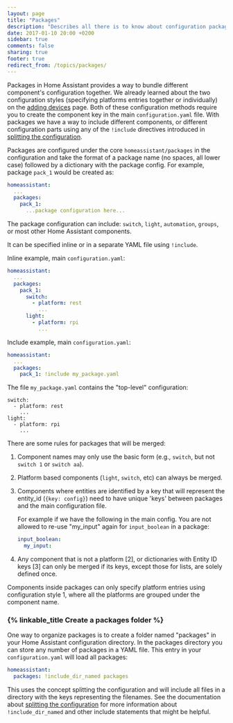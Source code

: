 ```yaml
---
layout: page
title: "Packages"
description: "Describes all there is to know about configuration packages in Home Assistant."
date: 2017-01-10 20:00 +0200
sidebar: true
comments: false
sharing: true
footer: true
redirect_from: /topics/packages/
---
```


Packages in Home Assistant provides a way to bundle different component's configuration together. We already learned about the two configuration styles (specifying platforms entries together or individually) on the [adding devices](/docs/configuration/devices/) page. Both of these configuration methods require you to create the component key in the main `configuration.yaml` file. With packages we have a way to include different components, or different configuration parts using any of the `!include` directives introduced in [splitting the configuration](/docs/configuration/splitting_configuration).

Packages are configured under the core `homeassistant/packages` in the configuration and take the format of a package name (no spaces, all lower case) followed by a dictionary with the package config. For example, package `pack_1` would be created as:

```yaml
homeassistant:
  ...
  packages: 
    pack_1:
      ...package configuration here...
```

The package configuration can include: `switch`, `light`, `automation`, `groups`, or most other Home Assistant components. 

It can be specified inline or in a separate YAML file using `!include`.

Inline example, main `configuration.yaml`:

```yaml
homeassistant:
  ...
  packages: 
    pack_1:
      switch:
        - platform: rest
          ...
      light:
        - platform: rpi
          ...
```

Include example, main `configuration.yaml`:

```yaml
homeassistant:
  ...
  packages: 
    pack_1: !include my_package.yaml
```

The file `my_package.yaml` contains the "top-level" configuration:

```
switch:
  - platform: rest
    ...
light:
  - platform: rpi
    ...
```

There are some rules for packages that will be merged:

1. Component names may only use the basic form (e.g., `switch`, but not `switch 1` or `switch aa`).
2. Platform based components (`light`, `switch`, etc) can always be merged.
3. Components where entities are identified by a key that will represent the entity_id (`{key: config}`) need to have unique 'keys' between packages and the main configuration file. 

    For example if we have the following in the main config. You are not allowed to re-use "my_input" again for `input_boolean` in a package:
    
    ```yaml
    input_boolean:
      my_input:
    ```
4. Any component that is not a platform [2], or dictionaries with Entity ID keys [3] can only be merged if its keys, except those for lists, are solely defined once.

<p class='note tip'>
Components inside packages can only specify platform entries using configuration style 1, where all the platforms are grouped under the component name.
</p>

### {% linkable_title Create a packages folder %}

One way to organize packages is to create a folder named "packages" in your Home Assistant configuration directory. In the packages directory you can store any number of packages in a YAML file. This entry in your `configuration.yaml` will load all packages:

```yaml
homeassistant:
  packages: !include_dir_named packages
```

This uses the concept splitting the configuration and will include all files in a directory with the keys representing the filenames.
See the documentation about [splitting the configuration](/docs/configuration/splitting_configuration/) for more information about `!include_dir_named` and other include statements that might be helpful.
